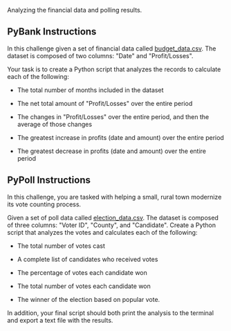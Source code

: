 Analyzing the financial data and polling results.

## PyBank Instructions

In this challenge given a set of financial data called [budget_data.csv](PyBank/Resources/budget_data.csv). The dataset is composed of two columns: "Date" and "Profit/Losses". 

Your task is to create a Python script that analyzes the records to calculate each of the following:

* The total number of months included in the dataset

* The net total amount of "Profit/Losses" over the entire period

* The changes in "Profit/Losses" over the entire period, and then the average of those changes

* The greatest increase in profits (date and amount) over the entire period

* The greatest decrease in profits (date and amount) over the entire period


## PyPoll Instructions

In this challenge, you are tasked with helping a small, rural town modernize its vote counting process.

Given a set of poll data called [election_data.csv](PyPoll/Resources/election_data.csv). The dataset is composed of three columns: "Voter ID", "County", and "Candidate". Create a Python script that analyzes the votes and calculates each of the following:

* The total number of votes cast

* A complete list of candidates who received votes

* The percentage of votes each candidate won

* The total number of votes each candidate won

* The winner of the election based on popular vote.


In addition, your final script should both print the analysis to the terminal and export a text file with the results.


